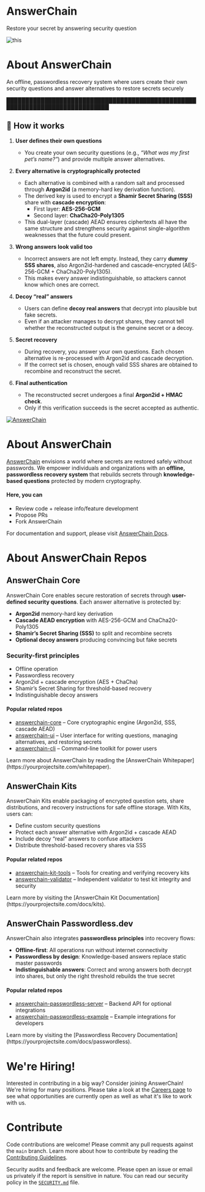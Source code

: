 # AnswerChain
Restore your secret by answering security question

![this](https://github.com/user-attachments/assets/d63faf2e-f282-4743-a3a9-3637ed37883f)



# About AnswerChain
An offline, passwordless recovery system where users create their own security questions and answer alternatives to restore secrets securely


█████████████████████████████████████████████████████████████████████████████
## 🔑 How it works  

1. **User defines their own questions**  
   - You create your own security questions (e.g., *“What was my first pet’s name?”*) and provide multiple answer alternatives.  

2. **Every alternative is cryptographically protected**  
   - Each alternative is combined with a random salt and processed through **Argon2id** (a memory-hard key derivation function).  
   - The derived key is used to encrypt a **Shamir Secret Sharing (SSS)** share with **cascade encryption**:  
     - First layer: **AES-256-GCM**  
     - Second layer: **ChaCha20-Poly1305**  
   - This dual-layer (cascade) AEAD ensures ciphertexts all have the same structure and strengthens security against single-algorithm weaknesses that the future could present.  

3. **Wrong answers look valid too**  
   - Incorrect answers are not left empty. Instead, they carry **dummy SSS shares**, also Argon2id-hardened and cascade-encrypted (AES-256-GCM + ChaCha20-Poly1305).  
   - This makes every answer indistinguishable, so attackers cannot know which ones are correct.  

4. **Decoy “real” answers**  
   - Users can define **decoy real answers** that decrypt into plausible but fake secrets.  
   - Even if an attacker manages to decrypt shares, they cannot tell whether the reconstructed output is the genuine secret or a decoy.  

5. **Secret recovery**  
   - During recovery, you answer your own questions. Each chosen alternative is re-processed with Argon2id and cascade decryption.  
   - If the correct set is chosen, enough valid SSS shares are obtained to recombine and reconstruct the secret.  

6. **Final authentication**  
   - The reconstructed secret undergoes a final **Argon2id + HMAC check**.  
   - Only if this verification succeeds is the secret accepted as authentic.  




<p align="left">
    <a href="https://yourprojectsite.com" target="_blank">
        <img src="https://yourprojectsite.com/logo.png" alt="AnswerChain" />
    </a>
</p>

# About AnswerChain

<a href="https://yourprojectsite.com" target="_blank">AnswerChain</a> envisions a world where secrets are restored safely without passwords. We empower individuals and organizations with an **offline, passwordless recovery system** that rebuilds secrets through **knowledge-based questions** protected by modern cryptography.

#### Here, you can
<ul>
    <li>Review code + release info/feature development
    <li>Propose PRs
    <li>Fork AnswerChain
</ul>

For documentation and support, please visit [AnswerChain Docs](https://yourprojectsite.com/docs).

# About AnswerChain Repos

## AnswerChain Core

AnswerChain Core enables secure restoration of secrets through **user-defined security questions**. Each answer alternative is protected by:
<ul>
    <li><b>Argon2id</b> memory-hard key derivation</li>
    <li><b>Cascade AEAD encryption</b> with AES-256-GCM and ChaCha20-Poly1305</li>
    <li><b>Shamir’s Secret Sharing (SSS)</b> to split and recombine secrets</li>
    <li><b>Optional decoy answers</b> producing convincing but fake secrets</li>
</ul>

### Security-first principles
<ul>
    <li>Offline operation</li>
    <li>Passwordless recovery</li>
    <li>Argon2id + cascade encryption (AES + ChaCha)</li>
    <li>Shamir’s Secret Sharing for threshold-based recovery</li>
    <li>Indistinguishable decoy answers</li>
</ul>

#### Popular related repos
<ul>
    <li><a href="https://github.com/yourorg/answerchain-core">answerchain-core</a> – Core cryptographic engine (Argon2id, SSS, cascade AEAD)</li>
    <li><a href="https://github.com/yourorg/answerchain-ui">answerchain-ui</a> – User interface for writing questions, managing alternatives, and restoring secrets</li>
    <li><a href="https://github.com/yourorg/answerchain-cli">answerchain-cli</a> – Command-line toolkit for power users</li>
</ul>
Learn more about AnswerChain by reading the [AnswerChain Whitepaper](https://yourprojectsite.com/whitepaper).

## AnswerChain Kits

AnswerChain Kits enable packaging of encrypted question sets, share distributions, and recovery instructions for safe offline storage. With Kits, users can:
<ul>
    <li>Define custom security questions</li>
    <li>Protect each answer alternative with Argon2id + cascade AEAD</li>
    <li>Include decoy “real” answers to confuse attackers</li>
    <li>Distribute threshold-based recovery shares via SSS</li>
</ul>

#### Popular related repos
<ul>
    <li><a href="https://github.com/yourorg/answerchain-kit-tools">answerchain-kit-tools</a> – Tools for creating and verifying recovery kits</li>
    <li><a href="https://github.com/yourorg/answerchain-validator">answerchain-validator</a> – Independent validator to test kit integrity and security</li>
</ul>
Learn more by visiting the [AnswerChain Kit Documentation](https://yourprojectsite.com/docs/kits).

## AnswerChain Passwordless.dev

AnswerChain also integrates **passwordless principles** into recovery flows:
<ul>
    <li><b>Offline-first</b>: All operations run without internet connectivity</li>
    <li><b>Passwordless by design</b>: Knowledge-based answers replace static master passwords</li>
    <li><b>Indistinguishable answers</b>: Correct and wrong answers both decrypt into shares, but only the right threshold rebuilds the true secret</li>
</ul>

#### Popular related repos
<ul>
    <li><a href="https://github.com/yourorg/answerchain-passwordless-server">answerchain-passwordless-server</a> – Backend API for optional integrations</li>
    <li><a href="https://github.com/yourorg/answerchain-passwordless-example">answerchain-passwordless-example</a> – Example integrations for developers</li>
</ul>
Learn more by visiting the [Passwordless Recovery Documentation](https://yourprojectsite.com/docs/passwordless).
</p>

# We're Hiring!

Interested in contributing in a big way? Consider joining AnswerChain! We're hiring for many positions. Please take a look at the [Careers page](https://yourprojectsite.com/careers) to see what opportunities are currently open as well as what it's like to work with us.

# Contribute

Code contributions are welcome! Please commit any pull requests against the `main` branch. Learn more about how to contribute by reading the [Contributing Guidelines](https://yourprojectsite.com/contributing).  

Security audits and feedback are welcome. Please open an issue or email us privately if the report is sensitive in nature. You can read our security policy in the [`SECURITY.md`](/SECURITY.md) file.
